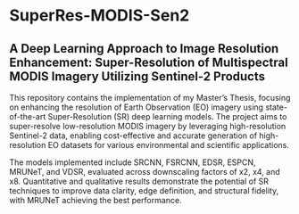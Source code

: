 # SuperRes-MODIS-Sen2
## A Deep Learning Approach to Image Resolution Enhancement: Super-Resolution of Multispectral MODIS Imagery Utilizing Sentinel-2 Products

This repository contains the implementation of my Master’s Thesis, focusing on enhancing the resolution of Earth Observation (EO) imagery using state-of-the-art Super-Resolution (SR) deep learning models. The project aims to super-resolve low-resolution MODIS imagery by leveraging high-resolution Sentinel-2 data, enabling cost-effective and accurate generation of high-resolution EO datasets for various environmental and scientific applications.

The models implemented include SRCNN, FSRCNN, EDSR, ESPCN, MRUNeT, and VDSR, evaluated across downscaling factors of x2, x4, and x8. Quantitative and qualitative results demonstrate the potential of SR techniques to improve data clarity, edge definition, and structural fidelity, with MRUNeT achieving the best performance.
